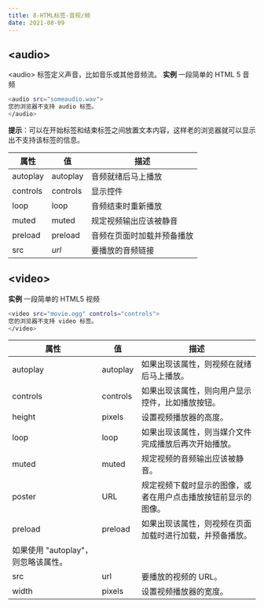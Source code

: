 ```yaml
---
title: 8-HTML标签-音视/频
date: 2021-08-09
---
```


## &lt;audio&gt;
&lt;audio&gt; 标签定义声音，比如音乐或其他音频流。
**实例**
一段简单的 HTML 5 音频
``` bash
<audio src="someaudio.wav">
您的浏览器不支持 audio 标签。
</audio>
```
**提示**：可以在开始标签和结束标签之间放置文本内容，这样老的浏览器就可以显示出不支持该标签的信息。

| 属性 | 值 | 描述 |
| --- | --- | --- |
| autoplay | autoplay | 音频就绪后马上播放 |
| controls | controls | 显示控件 |
| loop | loop | 音频结束时重新播放 |
| muted | muted | 规定视频输出应该被静音 |
| preload | preload | 音频在页面时加载并预备播放 |
| src | *url* | 要播放的音频链接 |


## &lt;video&gt;
**实例**
一段简单的 HTML5 视频
``` bash
<video src="movie.ogg" controls="controls">
您的浏览器不支持 video 标签。
</video>
```

| 属性 | 值 | 描述 |
| --- | --- | --- |
| autoplay | autoplay | 如果出现该属性，则视频在就绪后马上播放。 |
| controls | controls | 如果出现该属性，则向用户显示控件，比如播放按钮。 |
| height | pixels | 设置视频播放器的高度。 |
| loop | loop | 如果出现该属性，则当媒介文件完成播放后再次开始播放。 |
| muted | muted | 规定视频的音频输出应该被静音。 |
| poster | URL | 规定视频下载时显示的图像，或者在用户点击播放按钮前显示的图像。 |
| preload | preload | 如果出现该属性，则视频在页面加载时进行加载，并预备播放。
如果使用 "autoplay"，则忽略该属性。 |
| src | url | 要播放的视频的 URL。 |
| width | pixels | 设置视频播放器的宽度。 |













